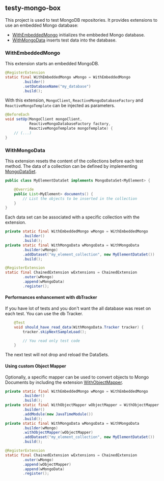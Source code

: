 ## testy-mongo-box

This project is used to test MongoDB repositories. It provides extensions to use an embedded Mongo database:

* [WithEmbeddedMongo](https://marthym.github.io/testy-box/fr/ght1pc9kc/testy/mongo/WithEmbeddedMongo.html) initializes the embbeded Mongo database.
* [WithMongoData](https://marthym.github.io/testy-box/fr/ght1pc9kc/testy/mongo/WithMongoData.html) inserts test data into the database.

### WithEmbeddedMongo

This extension starts an embedded MongoDB.

```java
@RegisterExtension
static final WithEmbeddedMongo wMongo = WithEmbeddedMongo
        .builder()
        .setDatabaseName("my_database")
        .build();
```

With this extension, `MongoClient`, `ReactiveMongoDatabaseFactory` and `ReactiveMongoTemplate` can be injected as parameters.

```java
@BeforeEach
void setUp(MongoClient mongoClient, 
           ReactiveMongoDatabaseFactory factory,
           ReactiveMongoTemplate mongoTemplate) {
    // (...)
}
```

### WithMongoData

This extension resets the content of the collections before each test method. The data of a collection can be defined by implementing [MongoDataSet](https://marthym.github.io/testy-box/fr/ght1pc9kc/testy/mongo/MongoDataSet.html).

```java
public class MyElementDataSet implements MongoDataSet<MyElement> {

    @Override
    public List<MyElement> documents() {
        // List the objects to be inserted in the collection
    }
}
```

Each data set can be associated with a specific collection with the extension.

```java
private static final WithEmbeddedMongo wMongo = WithEmbeddedMongo
        .builder()
        .build();
private static final WithMongoData wMongoData = WithMongoData
        .builder(wMongo)
        .addDataset("my_element_collection", new MyElementDataSet())
        .build();

@RegisterExtension
static final ChainedExtension wExtensions = ChainedExtension
        .outer(wMongo)
        .append(wMongoData)
        .register();
```

#### Performances enhancement with dbTracker
If you have lot of tests and you don't want the all database was reset on each test. You can use the db Tracker.

```java
    @Test
    void should_have_read_data(WithMongoData.Tracker tracker) {
        tracker.skipNextSampleLoad();

        // You read only test code
    }
```

The next test will not drop and reload the DataSets.

#### Using custom Object Mapper
Optionally, a specific mapper can be used to convert objects to Mongo Documents by including the extension [WithObjectMapper](https://marthym.github.io/testy-box/fr/ght1pc9kc/testy/core/extensions/WithObjectMapper.html).

```java
private static final WithEmbeddedMongo wMongo = WithEmbeddedMongo
        .builder()
        .build();
private static final WithObjectMapper wObjectMapper = WithObjectMapper
        .builder()
        .addModule(new JavaTimeModule())
        .build();
private static final WithMongoData wMongoData = WithMongoData
        .builder(wMongo)
        .withObjectMapper(wObjectMapper)
        .addDataset("my_element_collection", new MyElementDataSet())
        .build();

@RegisterExtension
static final ChainedExtension wExtensions = ChainedExtension
        .outer(wMongo)
        .append(wObjectMapper)
        .append(wMongoData)
        .register();
```
